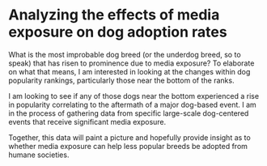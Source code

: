 # Analyzing the effects of media exposure on dog adoption rates
What is the most improbable dog breed (or the underdog breed, so to speak) that has risen to prominence due to media exposure? To elaborate on what that means, I am interested in looking at the changes within dog popularity rankings, particularly those near the bottom of the ranks. 

I am looking to see if any of those dogs near the bottom experienced a rise in popularity correlating to the aftermath of a major dog-based event. I am in the process of gathering data from specific large-scale dog-centered events that receive significant media exposure.

Together, this data will paint a picture and hopefully provide insight as to whether media exposure can help less popular breeds be adopted from humane societies.
